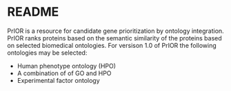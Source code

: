 # README
PrIOR is a resource for candidate gene prioritization by ontology integration.
PrIOR ranks proteins based on the semantic similarity of the proteins based on 
selected biomedical ontologies. For versison 1.0 of PrIOR the following ontologies
may be selected:
 
 <!-- - Gene ontology (GO) [gotest](https://go_ontology.org "Gene Ontology") -->
 - Human phenotype ontology (HPO)
 - A combination of of GO and HPO
 - Experimental factor ontology
